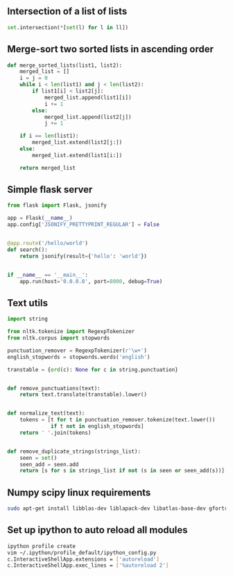 ## Intersection of a list of lists
```python
set.intersection(*[set(l) for l in ll])
```


## Merge-sort two sorted lists in ascending order
```python
def merge_sorted_lists(list1, list2):
    merged_list = []
    i = j = 0
    while i < len(list1) and j < len(list2):
        if list1[i] < list2[j]:
            merged_list.append(list1[i])
            i += 1
        else:
            merged_list.append(list2[j])
            j += 1

    if i == len(list1):
        merged_list.extend(list2[j:])
    else:
        merged_list.extend(list1[i:])

    return merged_list
```


## Simple flask server
```python
from flask import Flask, jsonify

app = Flask(__name__)
app.config['JSONIFY_PRETTYPRINT_REGULAR'] = False


@app.route('/hello/world')
def search():
    return jsonify(result={'hello': 'world'})


if __name__ == '__main__':
    app.run(host='0.0.0.0', port=8000, debug=True)
```


## Text utils
```python
import string

from nltk.tokenize import RegexpTokenizer
from nltk.corpus import stopwords

punctuation_remover = RegexpTokenizer(r'\w+')
english_stopwords = stopwords.words('english')

transtable = {ord(c): None for c in string.punctuation}


def remove_punctuations(text):
    return text.translate(transtable).lower()


def normalize_text(text):
    tokens = [t for t in punctuation_remover.tokenize(text.lower())
              if t not in english_stopwords]
    return ' '.join(tokens)


def remove_duplicate_strings(strings_list):
    seen = set()
    seen_add = seen.add
    return [s for s in strings_list if not (s in seen or seen_add(s))]
```


## Numpy scipy linux requirements
```bash
sudo apt-get install libblas-dev liblapack-dev libatlas-base-dev gfortran
```

## Set up ipython to auto reload all modules
```bash
ipython profile create
vim ~/.ipython/profile_default/ipython_config.py
c.InteractiveShellApp.extensions = ['autoreload']
c.InteractiveShellApp.exec_lines = ['%autoreload 2']
```
